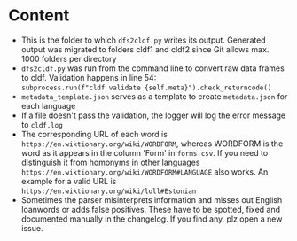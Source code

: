 # Content

- This is the folder to which ```dfs2cldf.py``` writes its output. Generated output was migrated to folders cldf1 and cldf2 since Git allows max. 1000 folders per directory
- ```dfs2cldf.py``` was run from the command line to convert raw data frames to cldf. Validation happens in line 54:  
```subprocess.run(f"cldf validate {self.meta}").check_returncode()```
- ```metadata_template.json``` serves as a template to create ```metadata.json``` for each language
- If a file doesn't pass the validation, the logger will log the error message to ```cldf.log```
- The corresponding URL of each word is ```https://en.wiktionary.org/wiki/WORDFORM```, whereas WORDFORM is the word as it appears in the column 'Form' in ```forms.csv```. If you need to distinguish it from homonyms in other languages ```https://en.wiktionary.org/wiki/WORDFORM#LANGUAGE``` also works. An example for a valid URL is ```https://en.wiktionary.org/wiki/loll#Estonian```
- Sometimes the parser misinterprets information and misses out English loanwords or adds false positives. These have to be spotted, fixed and documented manually in the changelog. If you find any, plz open a new issue.